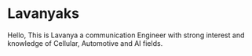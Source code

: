 # Lavanyaks
Hello, This is Lavanya a communication Engineer with strong interest and knowledge of Cellular, Automotive and AI fields.
